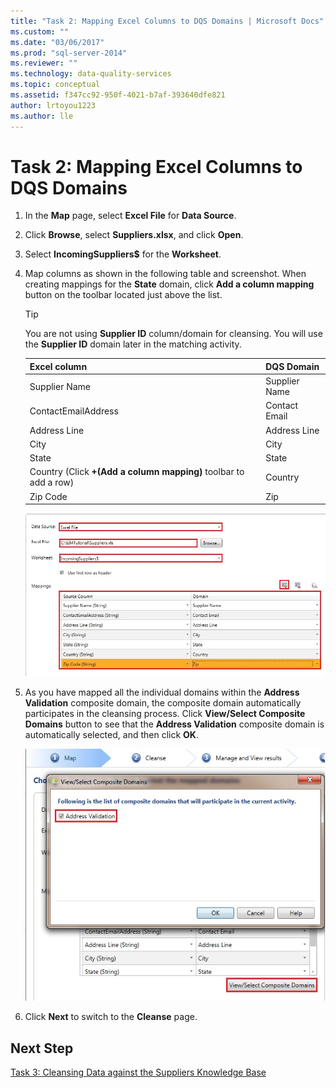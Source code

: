```yaml
---
title: "Task 2: Mapping Excel Columns to DQS Domains | Microsoft Docs"
ms.custom: ""
ms.date: "03/06/2017"
ms.prod: "sql-server-2014"
ms.reviewer: ""
ms.technology: data-quality-services
ms.topic: conceptual
ms.assetid: f347cc92-950f-4021-b7af-393640dfe821
author: lrtoyou1223
ms.author: lle
---
```

# Task 2: Mapping Excel Columns to DQS Domains
    
1.  In the **Map** page, select **Excel File** for **Data Source**.  
  
2.  Click **Browse**, select **Suppliers.xlsx**, and click **Open**.  
  
3.  Select **IncomingSuppliers$** for the **Worksheet**.  
  
4.  Map columns as shown in the following table and screenshot. When creating mappings for the **State** domain, click **Add a column mapping** button on the toolbar located just above the list.  
  
    > [!TIP]  
    >  You are not using **Supplier ID** column/domain for cleansing. You will use the **Supplier ID** domain later in the matching activity.  
  
    |Excel column|DQS Domain|  
    |------------------|----------------|  
    |Supplier Name|Supplier Name|  
    |ContactEmailAddress|Contact Email|  
    |Address Line|Address Line|  
    |City|City|  
    |State|State|  
    |Country (Click **+(Add a column mapping)** toolbar to add a row)|Country|  
    |Zip Code|Zip|  
  
     ![Mappings of Excel Columns to Domains](../../2014/tutorials/media/et-mappingexcelcolumnstodqsdomains-01.jpg "Mappings of Excel Columns to Domains")  
  
5.  As you have mapped all the individual domains within the **Address Validation** composite domain, the composite domain automatically participates in the cleansing process. Click **View/Select Composite Domains** button to see that the **Address Validation** composite domain is automatically selected, and then click **OK**.  
  
     ![View/Select Composite Domains Dialog Box](../../2014/tutorials/media/et-mappingexcelcolumnstodqsdomains-02.jpg "View/Select Composite Domains Dialog Box")  
  
6.  Click **Next** to switch to the **Cleanse** page.  
  
## Next Step  
 [Task 3: Cleansing Data against the Suppliers Knowledge Base](../../2014/tutorials/task-3-cleansing-data-against-the-suppliers-knowledge-base.md)  
  
  
